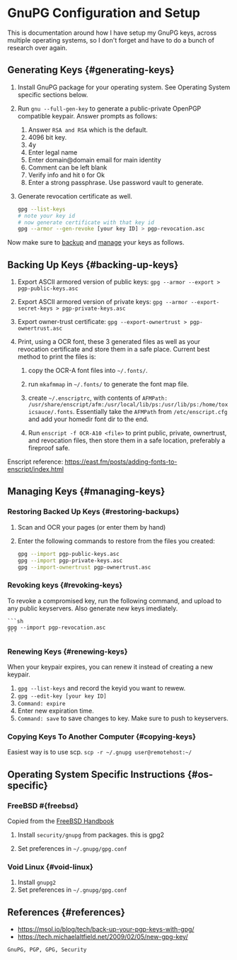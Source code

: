 # GnuPG Configuration and Setup

This is documentation around how I have setup my GnuPG keys, across multiple
operating systems, so I don't forget and have to do a bunch of research over
again.


## Generating Keys {#generating-keys}

1.	Install GnuPG package for your operating system. See Operating System
	specific sections below.

2.	Run `gnu --full-gen-key` to generate a public-private OpenPGP compatible
	keypair. Answer prompts as follows:

	1.	Answer `RSA and RSA` which is the default.
	2.	4096 bit key.
	3.	4y
	4.	Enter legal name
	5.	Enter domain@domain email for main identity
	6.	Comment can be left blank
	7.	Verify info and hit `O` for Ok
	8.	Enter a strong passphrase. Use password vault to generate.

3.	Generate revocation certificate as well.

	```sh
	gpg --list-keys
	# note your key id
	# now generate certificate with that key id
	gpg --armor --gen-revoke [your key ID] > pgp-revocation.asc
	```

Now make sure to [backup](#backing-up-keys) and [manage](#managing-keys) your keys as follows.

## Backing Up Keys {#backing-up-keys}

1.	Export ASCII armored version of public keys: `gpg --armor --export >
	pgp-public-keys.asc`

2.	Export ASCII armored version of private keys: `gpg --armor
	--export-secret-keys > pgp-private-keys.asc`

3.	Export owner-trust certificate: `gpg --export-ownertrust >
	pgp-ownertrust.asc`

4.	Print, using a OCR font, these 3 generated files as well as your revocation
	certificate and store them in a safe place. Current best method to print
	the files is:

	1.	copy the OCR-A font files into `~/.fonts/`.

	2.	run `mkafmmap` in `~/.fonts/` to generate the font map file.

	3.	create `~/.enscriptrc`, with contents of `AFMPath:
		/usr/share/enscript/afm:/usr/local/lib/ps:/usr/lib/ps:/home/toxicsauce/.fonts`.
		Essentially take the `AFMPath` from `/etc/enscript.cfg` and add your
		homedir font dir to the end.
	
	4.	Run `enscript -f OCR-A10 <file>` to print public, private, ownertrust,
		and revocation files, then store them in a safe location, preferably a
		fireproof safe.

Enscript reference: <https://east.fm/posts/adding-fonts-to-enscript/index.html>

## Managing Keys {#managing-keys}

### Restoring Backed Up Keys {#restoring-backups}

1.	Scan and OCR your pages (or enter them by hand)

2.	Enter the following commands to restore from the files you created:

	```sh
	gpg --import pgp-public-keys.asc
	gpg --import pgp-private-keys.asc
	gpg --import-ownertrust pgp-ownertrust.asc
	```

### Revoking keys {#revoking-keys}

To revoke a compromised key, run the following command, and upload to any
public keyservers. Also generate new keys imediately.

	```sh
	gpg --import pgp-revocation.asc
	```

### Renewing Keys {#renewing-keys}

When your keypair expires, you can renew it instead of creating a new keypair.

1.	`gpg --list-keys` and record the keyid you want to rewew.
2.	`gpg --edit-key [your key ID]`
3.	`Command: expire`
4.	Enter new expiration time.
5.	`Command: save` to save changes to key. Make sure to push to keyservers.

### Copying Keys To Another Computer {#copying-keys}

Easiest way is to use scp. `scp -r ~/.gnupg user@remotehost:~/`

## Operating System Specific Instructions {#os-specific}

### FreeBSD #{freebsd}

Copied from the [FreeBSD Handbook](https://www.freebsd.org/doc/en/articles/committers-guide/pgpkeys.html)

1.	Install `security/gnupg` from packages. this is gpg2

2.	Set preferences in `~/.gnupg/gpg.conf`

### Void Linux {#void-linux}

1.	Install `gnupg2`
2.	Set preferences in `~/.gnupg/gpg.conf`

## References {#references}

-	<https://msol.io/blog/tech/back-up-your-pgp-keys-with-gpg/>
-	<https://tech.michaelaltfield.net/2009/02/05/new-gpg-key/>

```tags
GnuPG, PGP, GPG, Security
```
